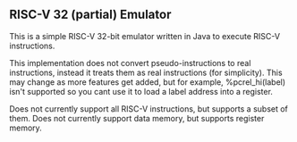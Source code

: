 ## RISC-V 32 (partial) Emulator

This is a simple RISC-V 32-bit emulator written in Java to execute RISC-V instructions.

This implementation does not convert pseudo-instructions to real instructions, instead it treats them as real instructions (for simplicity).
This may change as more features get added, but for example, %pcrel_hi(label) isn't supported so you cant use it to load a label address into a register.

Does not currently support all RISC-V instructions, but supports a subset of them.
Does not currently support data memory, but supports register memory.